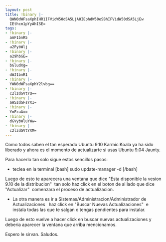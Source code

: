 ```yaml
---
layout: post
title: !binary |-
  QWN0dWFsaXphIHR1IFVidW50dSA5LjA0IEphdW50eSBhIFVidW50dSA5LjEw
  IEthcm1pYyAhISE=
tags:
- !binary |-
  amF1bnR5
- !binary |-
  a2FybWlj
- !binary |-
  a29hbGE=
- !binary |-
  bGludXg=
- !binary |-
  dWJ1bnR1
- !binary |-
  YWN0dWFsaXphY2lvbg==
- !binary |-
  c2lzdGVtYQ==
- !binary |-
  aW5zdGFsYXI=
- !binary |-
  YmFzaA==
- !binary |-
  dGVybWluYWw=
- !binary |-
  c2lzdGVtYXM=
---
```

Como todos saben el tan esperado Ubuntu 9.10 Karmic Koala ya ha sido liberado y ahora es el momento de actualizarte si usas Ubuntu 9.04 Jaunty.

Para hacerlo tan solo sigue estos sencillos pasos:

- teclea en la terminal [bash] sudo update-manager -d [/bash]

Luego de esto te aparecera una ventana que dice "Esta disponible la vesion 9.10 de la distribucion"  tan solo haz click en el boton de al lado que dice "Actualizar"  comenzara el proceso de actualizacion.

- La otra manera es ir a Sistemas/Administracion/Administrador de Actualizaciones   haz click en "Buscar Nuevas Actualizaciones"  e instala todas las que te salgan o tengas pendientes para instalar.

Luego de esto vuelve a hacer click en buscar nuevas actualizaciones y deberia aparecer la ventana que arriba mencionamos.

Espero le sirvan. Saludos.
